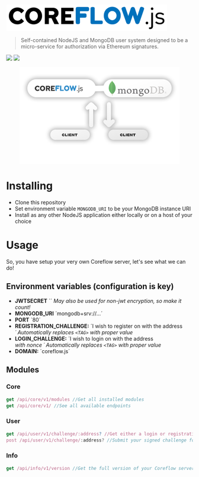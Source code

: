 <a href="http://auth.dappjump.io"><img src="https://github.com/dappjumper/coreflow/blob/master/dist/logo.png" title="Auth Server" alt="Auth Server"></a>
> Self-contained NodeJS and MongoDB user system designed to be a micro-service for authorization via Ethereum signatures.

<img src="https://img.shields.io/github/package-json/keywords/dappjumper/coreflow?style=for-the-badge"> <img src="https://img.shields.io/github/package-json/v/dappjumper/coreflow?style=for-the-badge"> 

<p align="center"><img src="https://github.com/dappjumper/coreflow/blob/master/dist/readme_hero_v2.png" title="Microservice architecture" alt="Microservice architecture"></p>

# Installing

- Clone this repository
- Set environment variable `MONGODB_URI` to be your MongoDB instance URI
- Install as any other NodeJS application either locally or on a host of your choice

# Usage

So, you have setup your very own Coreflow server, let's see what we can do!


## Environment variables (configuration is key)

- **JWTSECRET** ´<LONG SECRET>´ *May also be used for non-jwt encryption, so make it count!*
- **MONGODB_URI** ´mongodb+srv://...´
- **PORT** ´80´
- **REGISTRATION_CHALLENGE:** ´I wish to register on <DOMAIN> with the address <ADDRESS>´ *Automatically replaces `<TAG>` with proper value*
- **LOGIN_CHALLENGE:** ´I wish to login on <DOMAIN> with the address <ADDRESS> with nonce <NONCE>´ *Automatically replaces `<TAG>` with proper value*
- **DOMAIN:** ´coreflow.js´

## Modules

### Core
```JavaScript
get /api/core/v1/modules //Get all installed modules
get /api/core/v1/ //See all available endpoints
```
### User
```JavaScript
get /api/user/v1/challenge/:address? //Get either a login or registration challenge to be signed by the client
post /api/user/v1/challenge/:address? //Submit your signed challenge for verification (returns JWT Token)
```

### Info
```JavaScript
get /api/info/v1/version //Get the full version of your Coreflow server
```
